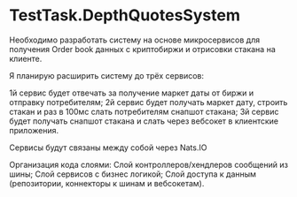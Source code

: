 # TestTask.DepthQuotesSystem

Необходимо разработать систему на основе микросервисов для получения Order book данных с криптобиржи и отрисовки стакана на клиенте.

Я планирую расширить систему до трёх сервисов:

1й сервис будет отвечать за получение маркет даты от биржи и отправку потребителям;
2й сервис будет получать маркет дату, строить стакан и раз в 100мс слать потребителям снапшот стакана;
3й сервис будет получать снапшот стакана и слать через вебсокет в клиентские приложения.

Сервисы будут связаны между собой через Nats.IO

Организация кода слоями:
Слой контроллеров/хендлеров сообщений из шины;
Слой сервисов с бизнес логикой;
Слой доступа к данным (репозитории, коннекторы к шинам и вебсокетам).

